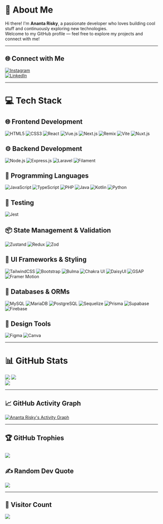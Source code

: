 # 💫 About Me
Hi there! I'm **Ananta Risky**, a passionate developer who loves building cool stuff and continuously exploring new technologies.  
Welcome to my GitHub profile — feel free to explore my projects and connect with me!

---

## 🌐 Connect with Me
[![Instagram](https://img.shields.io/badge/Instagram-%23E4405F.svg?style=for-the-badge&logo=Instagram&logoColor=white)](https://instagram.com/riskykun_)  
[![LinkedIn](https://img.shields.io/badge/LinkedIn-%230077B5.svg?style=for-the-badge&logo=linkedin&logoColor=white)](https://linkedin.com/in/anantariskys)

---

# 💻 Tech Stack

## 🌐 Frontend Development
![HTML5](https://img.shields.io/badge/HTML5-%23E34F26.svg?style=for-the-badge&logo=html5&logoColor=white)
![CSS3](https://img.shields.io/badge/CSS3-%231572B6.svg?style=for-the-badge&logo=css3&logoColor=white)
![React](https://img.shields.io/badge/React-%2320232a.svg?style=for-the-badge&logo=react&logoColor=%2361DAFB)
![Vue.js](https://img.shields.io/badge/Vue.js-%2335495e.svg?style=for-the-badge&logo=vue.js&logoColor=%234FC08D)
![Next.js](https://img.shields.io/badge/Next-black?style=for-the-badge&logo=next.js&logoColor=white)
![Remix](https://img.shields.io/badge/Remix-%23000.svg?style=for-the-badge&logo=remix&logoColor=white)
![Vite](https://img.shields.io/badge/Vite-%23646CFF.svg?style=for-the-badge&logo=vite&logoColor=white)
![Nuxt.js](https://img.shields.io/badge/Nuxt.js-00DC82?style=for-the-badge&logo=nuxtdotjs&logoColor=white)

## ⚙️ Backend Development
![Node.js](https://img.shields.io/badge/Node.js-6DA55F?style=for-the-badge&logo=node.js&logoColor=white)
![Express.js](https://img.shields.io/badge/Express.js-%23404d59.svg?style=for-the-badge&logo=express&logoColor=%2361DAFB)
![Laravel](https://img.shields.io/badge/Laravel-%23FF2D20.svg?style=for-the-badge&logo=laravel&logoColor=white)
![Filament](https://img.shields.io/badge/Filament-FFAA00?style=for-the-badge&logoColor=%23000000)

## 🧠 Programming Languages
![JavaScript](https://img.shields.io/badge/JavaScript-%23323330.svg?style=for-the-badge&logo=javascript&logoColor=%23F7DF1E)
![TypeScript](https://img.shields.io/badge/TypeScript-%23007ACC.svg?style=for-the-badge&logo=typescript&logoColor=white)
![PHP](https://img.shields.io/badge/PHP-%23777BB4.svg?style=for-the-badge&logo=php&logoColor=white)
![Java](https://img.shields.io/badge/Java-%23ED8B00.svg?style=for-the-badge&logo=openjdk&logoColor=white)
![Kotlin](https://img.shields.io/badge/Kotlin-%237F52FF.svg?style=for-the-badge&logo=kotlin&logoColor=white)
![Python](https://img.shields.io/badge/Python-3670A0?style=for-the-badge&logo=python&logoColor=ffdd54)

## 🧪 Testing
![Jest](https://img.shields.io/badge/Jest-C21325?style=for-the-badge&logo=jest&logoColor=white)

## 📦 State Management & Validation
![Zustand](https://img.shields.io/badge/Zustand-%23ffdd57.svg?style=for-the-badge&logo=react&logoColor=black)
![Redux](https://img.shields.io/badge/Redux-593D88.svg?style=for-the-badge&logo=redux&logoColor=white)
![Zod](https://img.shields.io/badge/Zod-3A10E5?style=for-the-badge&logo=zod&logoColor=white)

## 🎨 UI Frameworks & Styling
![TailwindCSS](https://img.shields.io/badge/TailwindCSS-%2338B2AC.svg?style=for-the-badge&logo=tailwind-css&logoColor=white)
![Bootstrap](https://img.shields.io/badge/Bootstrap-%237952B3.svg?style=for-the-badge&logo=bootstrap&logoColor=white)
![Bulma](https://img.shields.io/badge/Bulma-00D0B1?style=for-the-badge&logo=bulma&logoColor=white)
![Chakra UI](https://img.shields.io/badge/Chakra-%234ED1C5.svg?style=for-the-badge&logo=chakraui&logoColor=white)
![DaisyUI](https://img.shields.io/badge/DaisyUI-5A0EF8?style=for-the-badge&logo=daisyui&logoColor=white)
![GSAP](https://img.shields.io/badge/GSAP-88CE02?style=for-the-badge&logo=greensock&logoColor=white)
![Framer Motion](https://img.shields.io/badge/FramerMotion-%23000.svg?style=for-the-badge&logo=framer&logoColor=white)

## 💾 Databases & ORMs
![MySQL](https://img.shields.io/badge/MySQL-4479A1.svg?style=for-the-badge&logo=mysql&logoColor=white)
![MariaDB](https://img.shields.io/badge/MariaDB-003545?style=for-the-badge&logo=mariadb&logoColor=white)
![PostgreSQL](https://img.shields.io/badge/PostgreSQL-336791?style=for-the-badge&logo=postgresql&logoColor=white)
![Sequelize](https://img.shields.io/badge/Sequelize-52B0E7?style=for-the-badge&logo=Sequelize&logoColor=white)
![Prisma](https://img.shields.io/badge/Prisma-3982CE?style=for-the-badge&logo=Prisma&logoColor=white)
![Supabase](https://img.shields.io/badge/Supabase-3ECF8E?style=for-the-badge&logo=supabase&logoColor=white)
![Firebase](https://img.shields.io/badge/Firebase-a08021?style=for-the-badge&logo=firebase&logoColor=ffcd34)

## 🎨 Design Tools
![Figma](https://img.shields.io/badge/Figma-%23F24E1E.svg?style=for-the-badge&logo=figma&logoColor=white)
![Canva](https://img.shields.io/badge/Canva-%2300C4CC.svg?style=for-the-badge&logo=Canva&logoColor=white)

---

# 📊 GitHub Stats
![](https://github-readme-stats-lyart-xi-63.vercel.app/api?username=anantariskys&count_private=true&theme=react)
![](https://github-readme-streak-stats.herokuapp.com/?user=anantariskys&theme=react&hide_border=false)  
![](https://github-readme-stats-lyart-xi-63.vercel.app/api/top-langs/?username=anantariskys&theme=react&hide_border=false&include_all_commits=true&count_private=true&layout=compact)

---

## 📈 GitHub Activity Graph
[![Ananta Risky's Activity Graph](https://github-readme-activity-graph.vercel.app/graph?username=anantariskys&bg_color=1d2a3a&color=9cf0e9&line=00b4d8&point=ffffff&area=true&hide_border=true)](https://github.com/ashutosh00710/github-readme-activity-graph)

---

## 🏆 GitHub Trophies
![](https://github-profile-trophy.vercel.app/?username=anantariskys&theme=react&no-frame=true&no-bg=false&margin-w=4)
---

## ✍️ Random Dev Quote
![](https://quotes-github-readme.vercel.app/api?type=horizontal&theme=tokyonight)

---

## 👀 Visitor Count
![](https://komarev.com/ghpvc/?username=anantariskys&&color=lightgrey&&style=for-the-badge)
